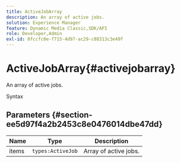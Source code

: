 ```yaml
---
title: ActiveJobArray
description: An array of active jobs.
solution: Experience Manager
feature: Dynamic Media Classic,SDK/API
role: Developer,Admin
exl-id: 8fccfc0e-f715-4d97-ac29-c88313c3e49f
---
```

# ActiveJobArray{#activejobarray}

An array of active jobs.

 Syntax 

## Parameters {#section-ee5d97f4a2b2453c8e0476014dbe47dd}

|  Name  | Type  | Description  |
|---|---|---|
|  items  | `types:ActiveJob`  | Array of active jobs.  |

